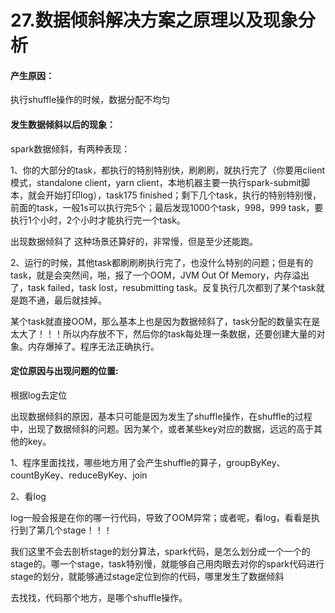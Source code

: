 # 27.数据倾斜解决方案之原理以及现象分析

#### 产生原因：  
执行shuffle操作的时候，数据分配不均匀

#### 发生数据倾斜以后的现象：  
spark数据倾斜，有两种表现：

1、你的大部分的task，都执行的特别特别快，刷刷刷，就执行完了（你要用client模式，standalone client，yarn client，本地机器主要一执行spark-submit脚本，就会开始打印log），task175 finished；剩下几个task，执行的特别特别慢，前面的task，一般1s可以执行完5个；最后发现1000个task，998，999 task，要执行1个小时，2个小时才能执行完一个task。

出现数据倾斜了  这种场景还算好的，非常慢，但是至少还能跑。  

2、运行的时候，其他task都刷刷刷执行完了，也没什么特别的问题；但是有的task，就是会突然间，啪，报了一个OOM，JVM Out Of Memory，内存溢出了，task failed，task lost，resubmitting task。反复执行几次都到了某个task就是跑不通，最后就挂掉。  

某个task就直接OOM，那么基本上也是因为数据倾斜了，task分配的数量实在是太大了！！！所以内存放不下，然后你的task每处理一条数据，还要创建大量的对象。内存爆掉了。程序无法正确执行。  

#### 定位原因与出现问题的位置:

根据log去定位

出现数据倾斜的原因，基本只可能是因为发生了shuffle操作，在shuffle的过程中，出现了数据倾斜的问题。因为某个，或者某些key对应的数据，远远的高于其他的key。

1、程序里面找找，哪些地方用了会产生shuffle的算子，groupByKey、countByKey、reduceByKey、join

2、看log  

log一般会报是在你的哪一行代码，导致了OOM异常；或者呢，看log，看看是执行到了第几个stage！！！  

我们这里不会去剖析stage的划分算法，spark代码，是怎么划分成一个一个的stage的。哪一个stage，task特别慢，就能够自己用肉眼去对你的spark代码进行stage的划分，就能够通过stage定位到你的代码，哪里发生了数据倾斜  

去找找，代码那个地方，是哪个shuffle操作。
